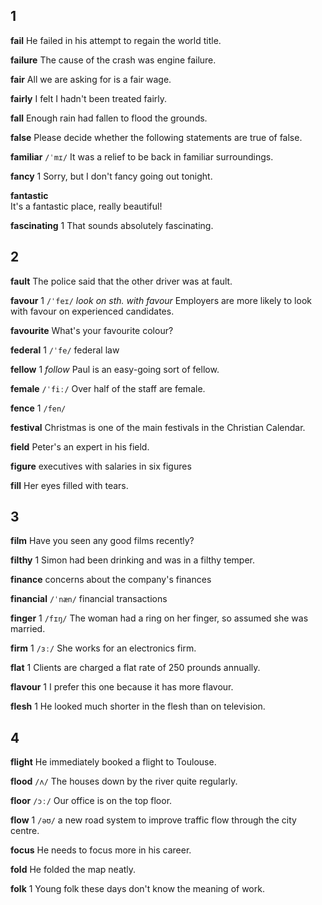 ## 1
**fail** 
He failed in his attempt to regain the world title.

**failure** 
The cause of the crash was engine failure.

**fair** 
All we are asking for is a fair wage.

**fairly** 
I felt I hadn't been treated fairly.

**fall** 
Enough rain had fallen to flood the grounds.

**false** 
Please decide whether the following statements are true of false.

**familiar** 
`/ˈmɪ/`
It was a relief to be back in familiar surroundings.

**fancy** 1
Sorry, but I don't fancy going out tonight.

**fantastic**  
It's a fantastic place, really beautiful!

**fascinating** 1
That sounds absolutely fascinating.

## 2
**fault**
The police said that the other driver was at fault.

**favour** 1
`/ˈfeɪ/`
*look on sth. with favour*
Employers are more likely to look with favour on experienced candidates.

**favourite** 
What's your favourite colour?

**federal** 1
`/ˈfe/`
federal law

**fellow** 1
*follow*
Paul is an easy-going sort of fellow.

**female** 
`/ˈfiː/`
Over half of the staff are female.

**fence** 1
`/fen/`

**festival** 
Christmas is one of the main festivals in the Christian Calendar.

**field** 
Peter's an expert in his field.

**figure** 
executives with salaries in six figures

**fill** 
Her eyes filled with tears.

## 3
**film** 
Have you seen any good films recently?

**filthy** 1
Simon had been drinking and was in a filthy temper.

**finance** 
concerns about the company's finances

**financial** 
`/ˈnæn/`
financial transactions

**finger** 1
`/fɪŋ/`
The woman had a ring on her finger, so assumed she was married.

**firm** 1
`/ɜː/`
She works for an electronics firm.

**flat** 1
Clients are charged a flat rate of 250 prounds annually.

**flavour** 1
I prefer this one because it has more flavour.

**flesh** 1
He looked much shorter in the flesh than on television.

## 4
**flight** 
He immediately booked a flight to Toulouse.

**flood** 
`/ʌ/`
The houses down by the river quite regularly.

**floor** 
`/ɔː/`
Our office is on the top floor.

**flow** 1
`/əʊ/`
a new road system to improve traffic flow through the city centre.

**focus** 
He needs to focus more in his career.

**fold** 
He folded the map neatly.

**folk** 1
Young folk these days don't know the meaning of work.